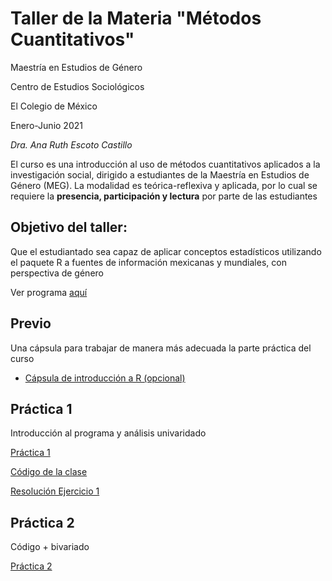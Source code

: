 # Taller de la Materia "Métodos Cuantitativos"

Maestría en Estudios de Género

Centro de Estudios Sociológicos

El Colegio de México

Enero-Junio 2021

*Dra.  Ana Ruth Escoto Castillo*

El curso es una introducción al uso de métodos cuantitativos aplicados a la investigación social, dirigido a estudiantes de la Maestría en Estudios de Género (MEG). La modalidad es teórica-reflexiva y aplicada, por lo cual se requiere la **presencia, participación y lectura** por parte de las estudiantes

## Objetivo del taller: 
Que el estudiantado sea capaz de aplicar conceptos  estadísticos utilizando el paquete R a fuentes de información mexicanas y mundiales, con perspectiva de género 

Ver programa [aquí](programa.pdf)
 
## Previo

 Una cápsula para trabajar de manera más adecuada la parte práctica del curso

* [Cápsula de introducción a R (opcional)](https://www.youtube.com/watch?v=HR2MXwrzt00)



## Práctica 1

Introducción al programa y análisis univaridado

[Práctica 1](P1.md) 

[Código de la clase](P1.R)

[Resolución Ejercicio 1](https://rpubs.com/aniuxa/Ej12018)

## Práctica 2

Código + bivariado

[Práctica 2](P2.R)

